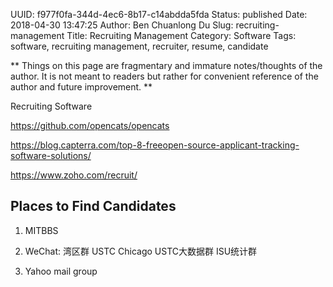 UUID: f977f0fa-344d-4ec6-8b17-c14abdda5fda
Status: published
Date: 2018-04-30 13:47:25
Author: Ben Chuanlong Du
Slug: recruiting-management
Title: Recruiting Management
Category: Software
Tags: software, recruiting management, recruiter, resume, candidate

**
Things on this page are
fragmentary and immature notes/thoughts of the author.
It is not meant to readers
but rather for convenient reference of the author and future improvement.
**


Recruiting Software

https://github.com/opencats/opencats

https://blog.capterra.com/top-8-freeopen-source-applicant-tracking-software-solutions/

https://www.zoho.com/recruit/

## Places to Find Candidates

1. MITBBS

2. WeChat: 湾区群   USTC Chicago  USTC大数据群  ISU统计群

3. Yahoo mail group   

